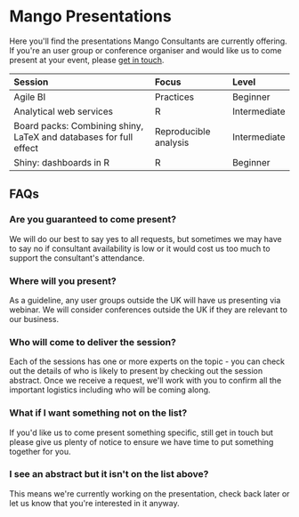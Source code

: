 # Mango Presentations
Here you'll find the presentations Mango Consultants are currently offering. If you're an user group or conference organiser and would like us to come present at your event, please [get in touch](training@mango-solutions.com).


|Session                                                           |Focus                 |Level        |
|:-----------------------------------------------------------------|:---------------------|:------------|
|Agile BI                                                          |Practices             |Beginner     |
|Analytical web services                                           |R                     |Intermediate |
|Board packs: Combining shiny, LaTeX and databases for full effect |Reproducible analysis |Intermediate |
|Shiny: dashboards in R                                            |R                     |Beginner     |

## FAQs

### Are you guaranteed to come present?
We will do our best to say yes to all requests, but sometimes we may have to say no if consultant availability is low or it would cost us too much to support the consultant's attendance. 

### Where will you present?
As a guideline, any user groups outside the UK will have us presenting via webinar. We will consider conferences outside the UK if they are relevant to our business.

### Who will come to deliver the session?
Each of the sessions has one or more experts on the topic - you can check out the details of who is likely to present by checking out the session abstract. Once we receive a request, we'll work with you to confirm all the important logistics including who will be coming along.

### What if I want something not on the list?
If you'd like us to come present something specific, still get in touch but please give us plenty of notice to ensure we have time to put something together for you.

### I see an abstract but it isn't on the list above?
This means we're currently working on the presentation, check back later or let us know that you're interested in it anyway.
